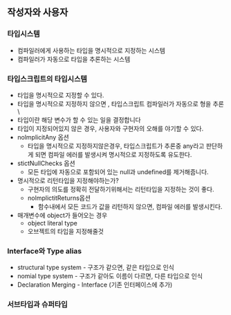 
## 작성자와 사용자
### 타입시스템 
- 컴파일러에게 사용하는 타입을 명시적으로 지정하는 시스템
- 컴파일러가 자동으로 타입을 추론하는 시스템

### 타입스크립트의 타입시스템 
- 타입을 명시적으로 지정할 수 있다. 
- 타입을 명시적으로 지정하지 않으면 , 타입스크립트 컴파일러가 자동으로 형을 추론 \
- 타입이란 해당 변수가 할 수 있는 일을 결정합니다
- 타입이 지정되어있지 않은 경우, 사용자와 구현자의 오해를 야기할 수 있다. 
- nolmplicitAny 옵션
    - 타입을 명시적으로 지정하지않은경우, 타입스크립트가 추론중 any라고 판단하게 되면 컴파일 에러를 발생시켜 명시적으로 지정하도록 유도한다. 
- stictNullChecks 옵션
    - 모든 타입에 자동으로 포함되어 있는 null과 undefined를 제거해줍니다. 
- 명시적으로 리턴타입을 지정해야하는가?
    - 구현자의 의도를 정확히 전달하기위해서는 리턴타입을 지정하는 것이 좋다.
    - nolmplictitReturns옵션 
        - 함수내에서 모든 코드가 값을 리턴하지 않으면, 컴파일 에러를 발생시킨다. 
- 매개변수에 object가 들어오는 경우
    - object literal type
    - 오브젝트의 타입을 지정해줄것

### Interface와 Type alias
- structural type system - 구조가 같으면, 같은 타입으로 인식
- nomial type system - 구조가 같아도 이름이 다르면, 다른 타입으로 인식
- Declaration Merging - Interface (기존 인터페이스에 추가)

### 서브타입과 슈퍼타입

